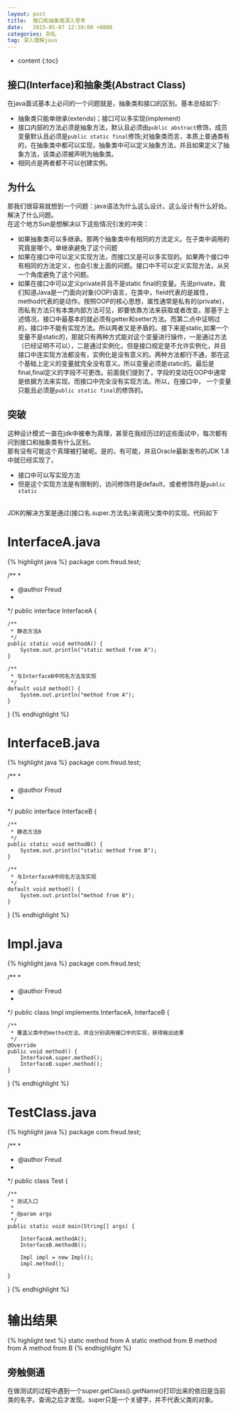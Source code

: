 ```yaml
---
layout: post
title:  接口和抽象类深入思考
date:   2015-05-07 12:39:00 +0800
categories: 杂乱
tag: 深入理解java
---
```


* content
{:toc}


接口(Interface)和抽象类(Abstract Class)
--------------------------------

在java面试基本上必问的一个问题就是，抽象类和接口的区别。基本总结如下:

* 抽象类只能单继承(extends)；接口可以多实现(implement)
* 接口内部的方法必须是抽象方法，默认且必须由`public abstract`修饰，成员变量默认且必须是`public static final`修饰;对抽象类而言，本质上普通类有的，在抽象类中都可以实现，抽象类中可以定义抽象方法，并且如果定义了抽象方法，该类必须被声明为抽象类。
* 相同点是两者都不可以创建实例。

为什么
-------------------------
那我们很容易就想到一个问题：java语法为什么这么设计。这么设计有什么好处。解决了什么问题。
<br />
在这个地方Sun是想解决以下这些情况引发的冲突：

* 如果抽象类可以多继承。那两个抽象类中有相同的方法定义。在子类中调用的究竟是哪个。单继承避免了这个问题
* 如果在接口中可以定义实现方法，而接口又是可以多实现的。如果两个接口中有相同的方法定义，也会引发上面的问题。接口中不可以定义实现方法，从另一个角度避免了这个问题。
* 如果在接口中可以定义private并且不是static final的变量。先说private，我们知道Java是一门面向对象(OOP)语言，在类中，field代表的是属性，method代表的是动作。按照OOP的核心思想，属性通常是私有的(private)，而私有方法只有本类内部方法可见，即要依靠方法来获取或者改变。那基于上述情况，接口中最基本的就必须有getter和setter方法。而第二点中证明过的，接口中不能有实现方法。所以两者又是矛盾的。接下来是static,如果一个变量不是static的，那就只有两种方式能对这个变量进行操作，一是通过方法（已经证明不可以），二是通过实例化，但是接口规定是不允许实例化，并且接口中连实现方法都没有，实例化是没有意义的。两种方法都行不通，那在这个基础上定义的变量就完全没有意义。所以变量必须是static的。最后是final,final定义的字段不可更改。前面我们提到了，字段的变动在OOP中通常是依据方法来实现。而接口中完全没有实现方法。所以，在接口中，
一个变量只能且必须是`public static final`的修饰的。

突破
---------------------------
这种设计模式一直在jdk中被奉为真理，甚至在我经历过的这些面试中，每次都有问到接口和抽象类有什么区别。
<br />
那有没有可能这个真理被打破呢。是的，有可能，并且Oracle最新发布的JDK 1.8中就已经实现了。

* 接口中可以写实现方法
* 但是这个实现方法是有限制的，访问修饰符是default，或者修饰符是`public static`
<br />
JDK的解决方案是通过(接口名.super.方法名)来调用父类中的实现。代码如下

InterfaceA.java
================
{% highlight java %}
package com.freud.test;

/**
 * 
 * @author Freud
 *
 */
public interface InterfaceA {

	/**
	 * 静态方法A
	 */
	public static void methodA() {
		System.out.println("static method from A");
	}

	/**
	 * 与InterfaceB中同名方法及实现
	 */
	default void method() {
		System.out.println("method from A");
	}
}
{% endhighlight %}

InterfaceB.java
================
{% highlight java %}
package com.freud.test;

/**
 * 
 * @author Freud
 *
 */
public interface InterfaceB {

	/**
	 * 静态方法B
	 */
	public static void methodB() {
		System.out.println("static method from B");
	}

	/**
	 * 与InterfaceA中同名方法及实现
	 */
	default void method() {
		System.out.println("method from B");
	}
}
{% endhighlight %}

Impl.java
================
{% highlight java %}
package com.freud.test;

/**
 * 
 * @author Freud
 *
 */
public class Impl implements InterfaceA, InterfaceB {

	/**
	 * 覆盖父类中的method方法，并且分别调用接口中的实现，获得输出结果
	 */
	@Override
	public void method() {
		InterfaceA.super.method();
		InterfaceB.super.method();
	}

}
{% endhighlight %}

TestClass.java
================
{% highlight java %}
package com.freud.test;

/**
 * 
 * @author Freud
 *
 */
public class Test {

	/**
	 * 测试入口
	 * 
	 * @param args
	 */
	public static void main(String[] args) {

		InterfaceA.methodA();
		InterfaceB.methodB();

		Impl impl = new Impl();
		impl.method();

	}
}
{% endhighlight %}

输出结果
================
{% highlight text %}
static method from A
static method from B
method from A
method from B
{% endhighlight %}


旁触侧通
---------------------------
在做测试的过程中遇到一个super.getClass().getName()打印出来的依旧是当前类的名字。查询之后才发现。super只是一个关键字，并不代表父类的对象。

<br />
<br />